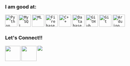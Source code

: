 <!-- ### Hi there 👋 -->

### I am good at:

<code><img width="40px" src="https://img.icons8.com/color/4x/000000/python.png" title="Python"/></code>
<code><img width="40px" src="https://img.icons8.com/ios/4x/00758f/mysql-logo.png" title="MySQL"/></code>
<code><img width="40px" title="ML"/></code>
<code><img width="40px" src="https://img.icons8.com/color/4x/firebase.png" title="Firebase"/></code>
<code><img width="40px" src="https://img.icons8.com/color/4x/c-plus-plus-logo.png" title="C++"/></code>
<code><img width="40px" src="https://img.icons8.com/dusk/64/000000/database-restore.png" title="Database"/></code>
<code><img width="40px" src="https://img.icons8.com/fluent/8x/github.png" title="GitHub"/></code>
<code><img width="40px" src="https://img.icons8.com/color/2x/git.png" title="Git"/></code>
<code><img width="40px" src="https://img.icons8.com/color/8x/000000/arduino.png" title="Arduino"/></code>

### Let's Connect!!

<a href="https://www.linkedin.com/in/tanya-malhotra-0999001a9/">
  <img align="left" width="50px" src="https://img.icons8.com/plasticine/2x/linkedin.png" />
</a>
<a href = "mailto: tanyamalhotra489@gmail.com">
  <img align="left" width="50px" src="https://img.icons8.com/plasticine/2x/gmail.png" />
</a>






















![](https://komarev.com/ghpvc/?username=Tanya205&show_icons=true&bg_color=44bcd8&title_color=091441&text_color=ffffff&icon_color=091441)
